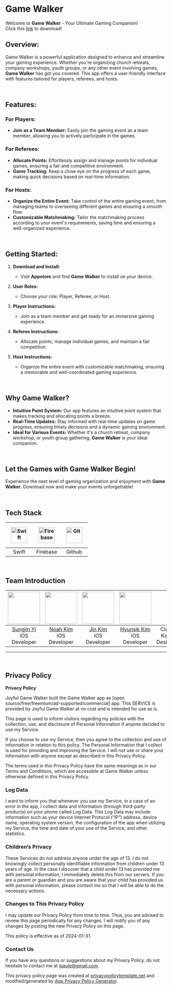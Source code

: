 # Game Walker

Welcome to **Game Walker** - Your Ultimate Gaming Companion!
<br>
Click this [link](https://apps.apple.com/kr/app/game-walker/id6476948969) to download!

## Overview:

Game Walker is a powerful application designed to enhance and streamline your gaming experience. Whether you're organizing church retreats, company workshops, youth groups, or any other event involving games, **Game Walker** has got you covered. This app offers a user-friendly interface with features tailored for players, referees, and hosts.

<br>

## Features:

### For Players:

- **Join as a Team Member:** Easily join the gaming event as a team member, allowing you to actively participate in the games.

### For Referees:

- **Allocate Points:** Effortlessly assign and manage points for individual games, ensuring a fair and competitive environment.
- **Game Tracking:** Keep a close eye on the progress of each game, making quick decisions based on real-time information.

### For Hosts:

- **Organize the Entire Event:** Take control of the entire gaming event, from managing teams to overseeing different games and ensuring a smooth flow.
- **Customizable Matchmaking:** Tailor the matchmaking process according to your event's requirements, saving time and ensuring a well-organized experience.

<br>

## Getting Started:

1. **Download and Install:**
   - Visit **Appstore** and find **Game Walker** to install on your device.

2. **User Roles:**
   - Choose your role: Player, Referee, or Host.

3. **Player Instructions:**
   - Join as a team member and get ready for an immersive gaming experience.

4. **Referee Instructions:**
   - Allocate points, manage individual games, and maintain a fair competition.

5. **Host Instructions:**
   - Organize the entire event with customizable matchmaking, ensuring a memorable and well-coordinated gaming experience.
  
<br>

## Why **Game Walker**?

- **Intuitive Point System:** Our app features an intuitive point system that makes tracking and allocating points a breeze.
- **Real-Time Updates:** Stay informed with real-time updates on game progress, ensuring timely decisions and a dynamic gaming environment.
- **Ideal for Various Events:** Whether it's a church retreat, company workshop, or youth group gathering, **Game Walker** is your ideal companion.

<br>

## Let the Games with **Game Walker** Begin!

Experience the next level of gaming organization and enjoyment with **Game Walker**. Download now and make your events unforgettable!

<br>

## Tech Stack

| <img style="margin: 10px" src="https://profilinator.rishav.dev/skills-assets/swift-original-wordmark.svg" alt="Swift" height="50" /> | <img style="margin: 10px" src="https://profilinator.rishav.dev/skills-assets/firebase.png" alt="Firebase" height="50" /> | <img style="margin: 10px" src="https://profilinator.rishav.dev/skills-assets/git-scm-icon.svg" alt="Git" height="50" /> |
| :---: | :---: | :---: |
| Swift | Firebase | Github |

<br>

## Team Introduction

| <image src="https://avatars.githubusercontent.com/u/32149852?v=4" width="100px" height="100px"> | <image src="https://avatars.githubusercontent.com/u/101173292?v=4" width="100px" height="100px"> | <image src="https://avatars.githubusercontent.com/u/67286328?v=4" width="100px" height="100px"> | <image src="https://avatars.githubusercontent.com/u/67381123?v=4" width="100px" height="100px"> |  |
| :---: | :---: | :---: | :---: | :---: |
| [Sungjin Yi](https://github.com/ipaule) <br>iOS Developer | [Noah Kim](https://github.com/nakim81) <br>iOS Developer | [Jin Kim](https://github.com/charJin) <br>iOS Developer | [Hyunsik Kim](https://github.com/Hyunsik-kim-44) <br>iOS Developer | Claire Kang <br>Designer |
 
 ___

<br>

## Privacy Policy

**Privacy Policy**

Joyful Game Walker built the Game Walker app as [open source/free/freemium/ad-supported/commercial] app. This SERVICE is provided by Joyful Game Walker at no cost and is intended for use as is.

This page is used to inform visitors regarding my policies with the collection, use, and disclosure of Personal Information if anyone decided to use my Service.

If you choose to use my Service, then you agree to the collection and use of information in relation to this policy. The Personal Information that I collect is used for providing and improving the Service. I will not use or share your information with anyone except as described in this Privacy Policy.

The terms used in this Privacy Policy have the same meanings as in our Terms and Conditions, which are accessible at Game Walker unless otherwise defined in this Privacy Policy.

### Log Data

I want to inform you that whenever you use my Service, in a case of an error in the app, I collect data and information (through third-party products) on your phone called Log Data. This Log Data may include information such as your device Internet Protocol (“IP”) address, device name, operating system version, the configuration of the app when utilizing my Service, the time and date of your use of the Service, and other statistics.

### Children’s Privacy

These Services do not address anyone under the age of 13. I do not knowingly collect personally identifiable information from children under 13 years of age. In the case I discover that a child under 13 has provided me with personal information, I immediately delete this from our servers. If you are a parent or guardian and you are aware that your child has provided us with personal information, please contact me so that I will be able to do the necessary actions.

### Changes to This Privacy Policy

I may update our Privacy Policy from time to time. Thus, you are advised to review this page periodically for any changes. I will notify you of any changes by posting the new Privacy Policy on this page.

This policy is effective as of 2024-01-31.

### Contact Us

If you have any questions or suggestions about my Privacy Policy, do not hesitate to contact me at [ipaule@gmail.com](mailto:ipaule@gmail.com).

This privacy policy page was created at [privacypolicytemplate.net](https://privacypolicytemplate.net) and modified/generated by [App Privacy Policy Generator](https://app-privacy-policy-generator.nisrulz.com/).
